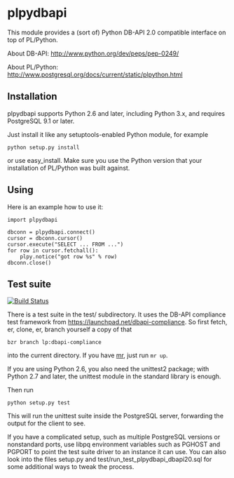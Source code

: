 plpydbapi
=========

This module provides a (sort of) Python DB-API 2.0 compatible
interface on top of PL/Python.

About DB-API: <http://www.python.org/dev/peps/pep-0249/>

About PL/Python: <http://www.postgresql.org/docs/current/static/plpython.html>

Installation
------------

plpydbapi supports Python 2.6 and later, including Python 3.x, and
requires PostgreSQL 9.1 or later.

Just install it like any setuptools-enabled Python module, for example

    python setup.py install

or use easy_install.  Make sure you use the Python version that your
installation of PL/Python was built against.

Using
-----

Here is an example how to use it:

    import plpydbapi

    dbconn = plpydbapi.connect()
    cursor = dbconn.cursor()
    cursor.execute("SELECT ... FROM ...")
    for row in cursor.fetchall():
        plpy.notice("got row %s" % row)
    dbconn.close()

Test suite
----------

[![Build Status](https://secure.travis-ci.org/petere/plpydbapi.png)](http://travis-ci.org/petere/plpydbapi)

There is a test suite in the test/ subdirectory.  It uses the DB-API
compliance test framework from
<https://launchpad.net/dbapi-compliance>.  So first fetch, er, clone,
er, branch yourself a copy of that

    bzr branch lp:dbapi-compliance

into the current directory.  If you have
[mr](http://kitenet.net/~joey/code/mr/), just run `mr up`.

If you are using Python 2.6, you also need the unittest2 package; with
Python 2.7 and later, the unittest module in the standard library is
enough.

Then run

    python setup.py test

This will run the unittest suite inside the PostgreSQL server,
forwarding the output for the client to see.

If you have a complicated setup, such as multiple PostgreSQL versions
or nonstandard ports, use libpq environment variables such as PGHOST
and PGPORT to point the test suite driver to an instance it can use.
You can also look into the files setup.py and
test/run_test_plpydbapi_dbapi20.sql for some additional ways to tweak
the process.
